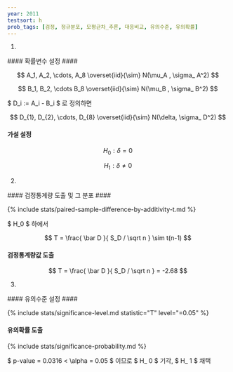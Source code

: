 ```yaml
---
year: 2011
testsort: h
prob_tags: [검정, 정규분포, 모평균차_추론, 대응비교, 유의수준, 유의확률]
---
```

1)

<div>
#### 확률변수 설정 ####

$$ A_1, A_2, \cdots, A_8 \overset{iid}{\sim} N(\mu_A , \sigma_ A^2) $$

$$ B_1, B_2, \cdots B_8 \overset{iid}{\sim} N(\mu_B , \sigma_ B^2) $$

$ D_i := A_i - B_i $ 로 정의하면

$$ D_{1}, D_{2}, \cdots, D_{8} \overset{iid}{\sim} N(\delta, \sigma_ D^2) $$

#### 가설 설정 ####

$$ H_0 : \delta = 0 $$

$$ H_1 : \delta \ne 0 $$

</div>

2)

<div>
#### 검정통계량 도출 및 그 분포 ####

{% include stats/paired-sample-difference-by-additivity-t.md %}

$ H_0 $ 하에서

$$ T = \frac{ \bar D }{ S_D / \sqrt n } \sim t(n-1) $$

#### 검정통계량값 도출 ####

$$ T = \frac{ \bar D }{ S_D / \sqrt n } = -2.68 $$

</div>

3)

<div>
#### 유의수준 설정 ####

{% include stats/significance-level.md statistic="T" level="=0.05" %}

#### 유의확률 도출 ####

{% include stats/significance-probability.md %}

$ p-value = 0.0316 < \alpha = 0.05 $ 이므로 $ H_ 0 $ 기각, $ H_ 1 $ 채택
</div>